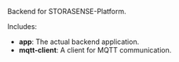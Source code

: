 Backend for STORASENSE-Platform.

Includes:

- **app**: The actual backend application.
- **mqtt-client**: A client for MQTT communication.
